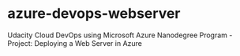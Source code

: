# azure-devops-webserver
Udacity Cloud DevOps using Microsoft Azure Nanodegree Program - Project: Deploying a Web Server in Azure
